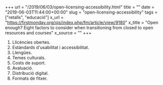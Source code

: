 +++
url = "/2019/06/03/open-licensing-accessibility.html"
title = ""
date = "2019-06-03T11:44:00+00:00"
slug = "open-licensing-accessibility"
tags = ["retalls", "educació"]
x_url = "https://firstmonday.org/ojs/index.php/fm/article/view/9180"
x_title = "Open enough? Eight factors to consider when transitioning from closed to open resources and courses"
x_source = ""
+++


1. Llicències obertes.
2. Estàndards d'usabilitat i accessibilitat.
3. Llengües.
4. Temes culturals.
5. Costs de suport.
6. Avaluació.
7. Distribució digital.
8. Formats de fitxer.
